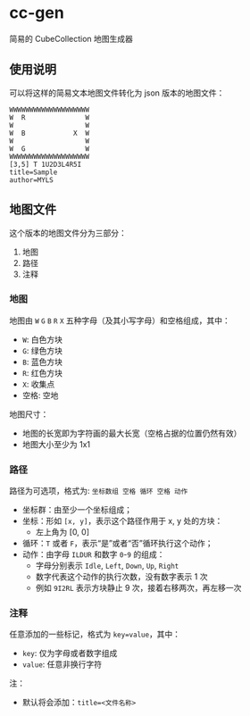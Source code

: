 # cc-gen

简易的 CubeCollection 地图生成器

## 使用说明

可以将这样的简易文本地图文件转化为 json 版本的地图文件：

```text
WWWWWWWWWWWWWWWWWWWW
W  R               W
W                  W
W  B            X  W
W                  W
W  G               W
WWWWWWWWWWWWWWWWWWWW
[3,5] T 1U2D3L4R5I
title=Sample
author=MYLS
```

## 地图文件

这个版本的地图文件分为三部分：

1. 地图
2. 路径
3. 注释

### 地图

地图由 `W` `G` `B` `R` `X` 五种字母（及其小写字母）和空格组成，其中：

- `W`: 白色方块
- `G`: 绿色方块
- `B`: 蓝色方块
- `R`: 红色方块
- `X`: 收集点
- 空格: 空地

地图尺寸：

- 地图的长宽即为字符画的最大长宽（空格占据的位置仍然有效）
- 地图大小至少为 1x1

### 路径

路径为可选项，格式为: `坐标数组 空格 循环 空格 动作`

- 坐标群：由至少一个坐标组成；
- 坐标：形如 `[x, y]`，表示这个路径作用于 x, y 处的方块：
  - 左上角为 [0, 0]
- 循环：`T` 或者 `F`，表示“是”或者“否”循环执行这个动作；
- 动作：由字母 `ILDUR` 和数字 `0`-`9` 的组成：
  - 字母分别表示 `Idle`, `Left`, `Down`, `Up`, `Right`
  - 数字代表这个动作的执行次数，没有数字表示 1 次
  - 例如 `9I2RL` 表示方块静止 9 次，接着右移两次，再左移一次

### 注释

任意添加的一些标记，格式为 `key=value`，其中：

- `key`: 仅为字母或者数字组成
- `value`: 任意非换行字符

注：

- 默认将会添加：`title=<文件名称>`
